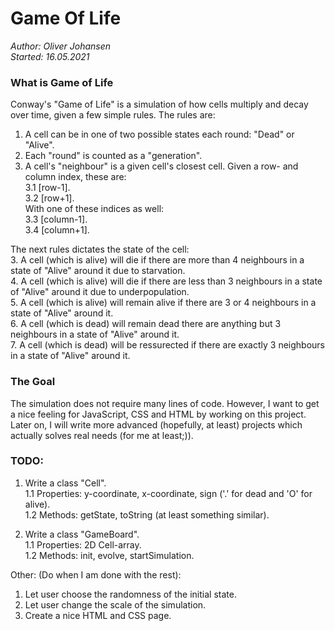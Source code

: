 # Game Of Life
*Author: Oliver Johansen*  
*Started: 16.05.2021*   

### What is Game of Life
Conway's "Game of Life" is a simulation of how cells multiply and decay over time, given a few simple rules. The rules are:  
1. A cell can be in one of two possible states each round: "Dead" or "Alive".  
2. Each "round" is counted as a "generation".  
3. A cell's "neighbour" is a given cell's closest cell. Given a row- and column index, these are:  
    3.1 [row-1].  
    3.2 [row+1].  
    With one of these indices as well:  
    3.3 [column-1].  
    3.4 [column+1].  

The next rules dictates the state of the cell:  
3. A cell (which is alive) will die if there are more than 4 neighbours in a state of "Alive" around it due to starvation.  
4. A cell (which is alive) will die if there are less than 3 neighbours in a state of "Alive" around it due to underpopulation.  
5. A cell (which is alive) will remain alive if there are 3 or 4 neighbours in a state of "Alive" around it.  
6. A cell (which is dead) will remain dead there are anything but 3 neighbours in a state of "Alive" around it.  
7. A cell (which is dead) will be ressurected if there are exactly 3 neighbours in a state of "Alive" around it.  

### The Goal
The simulation does not require many lines of code. However, I want to get a nice feeling for JavaScript, CSS and HTML by working on this project. Later on, I will write more advanced (hopefully, at least) projects which actually solves real needs (for me at least;)).  


### TODO:
1. Write a class "Cell".    
    1.1 Properties: y-coordinate, x-coordinate, sign ('.' for dead and 'O' for alive).    
    1.2 Methods: getState, toString (at least something similar).

2. Write a class "GameBoard".  
    1.1 Properties: 2D Cell-array.  
    1.2 Methods: init, evolve, startSimulation.  


Other: (Do when I am done with the rest):  
1. Let user choose the randomness of the initial state.  
2. Let user change the scale of the simulation.  
3. Create a nice HTML and CSS page.  